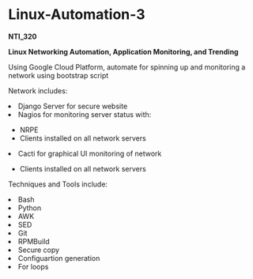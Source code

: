 # Linux-Automation-3
<b>NTI_320</b>
<ul></ul>
<b>Linux Networking Automation, Application Monitoring, and Trending</b>

<ul></ul>
Using Google Cloud Platform, automate for spinning up and monitoring a network using bootstrap script
<ul></ul>

Network includes:
   <li>Django Server for secure website</li>
   <li>Nagios for monitoring server status with:</li>
   <ul>
      <li>NRPE</li>
      <li>Clients installed on all network servers</li>
   </ul>
   <li>Cacti for graphical UI monitoring of network</li>
   <ul>
      <li>Clients installed on all network servers</li>
   </ul>
<ul></ul>

Techniques and Tools include:
   <li>Bash</li>
   <li>Python</li>
   <li>AWK</li>
   <li>SED</li>
   <li>Git</li>
   <li>RPMBuild</li>
   <li>Secure copy</li>
   <li>Configuartion generation</li>
   <li>For loops</li>



